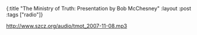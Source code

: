 {:title "The Ministry of Truth: Presentation by Bob McChesney"
:layout :post
:tags  ["radio"]}

<http://www.szcz.org/audio/tmot_2007-11-08.mp3>

